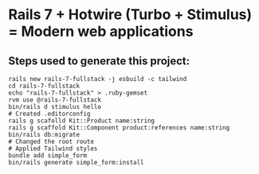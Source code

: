 # Rails 7 + Hotwire (Turbo + Stimulus) = Modern web applications


## Steps used to generate this project:

```
rails new rails-7-fullstack -j esbuild -c tailwind
cd rails-7-fullstack
echo "rails-7-fullstack" > .ruby-gemset
rvm use @rails-7-fullstack
bin/rails d stimulus hello
# Created .editorconfig
rails g scafolld Kit::Product name:string
rails g scaffold Kit::Component product:references name:string
bin/rails db:migrate
# Changed the root route
# Applied Tailwind styles
bundle add simple_form
bin/rails generate simple_form:install
```

